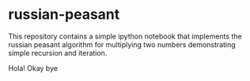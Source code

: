 # russian-peasant
This repository contains a simple ipython notebook
that implements the russian peasant algorithm
for multiplying two numbers demonstrating simple
recursion and iteration.

Hola! Okay bye

